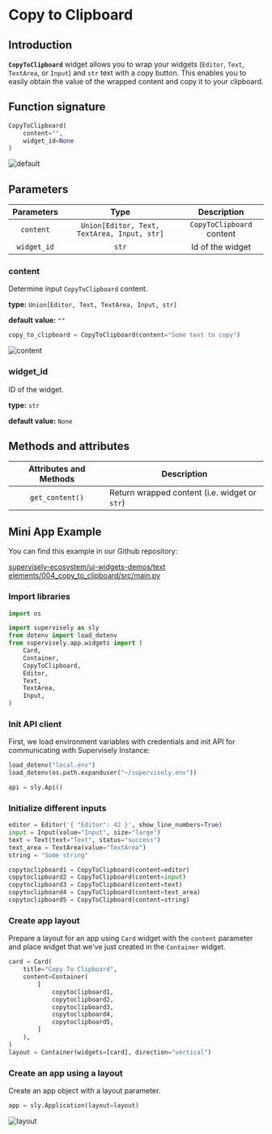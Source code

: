 # Copy to Clipboard

## Introduction

**`CopyToClipboard`** widget allows you to wrap your widgets (`Editor`, `Text`, `TextArea`, or `Input`) and `str` text with a copy button. This enables you to easily obtain the value of the wrapped content and copy it to your clipboard.

## Function signature

```python
CopyToClipboard(
    content="", 
    widget_id=None
)
```

![default](https://github.com/supervisely/developer-portal/assets/78355358/473d4b89-11c1-4e10-99be-027b4d1f78d7)

## Parameters

|  Parameters |                     Type                    |        Description        |
| :---------: | :-----------------------------------------: | :-----------------------: |
|  `content`  | `Union[Editor, Text, TextArea, Input, str]` | `CopyToClipboard` content |
| `widget_id` |                    `str`                    |      Id of the widget     |

### content

Determine input `CopyToClipboard` content.

**type:** `Union[Editor, Text, TextArea, Input, str]`

**default value:** `""`

```python
copy_to_clipboard = CopyToClipboard(content="Some text to copy")
```

![content](https://github.com/supervisely/developer-portal/assets/78355358/983984a7-3bdd-4567-9c40-987653c01065)

### widget\_id

ID of the widget.

**type:** `str`

**default value:** `None`

## Methods and attributes

| Attributes and Methods | Description                                   |
| :--------------------: | --------------------------------------------- |
|     `get_content()`    | Return wrapped content (i.e. widget or `str`) |

## Mini App Example

You can find this example in our Github repository:

[supervisely-ecosystem/ui-widgets-demos/text elements/004\_copy\_to\_clipboard/src/main.py](https:/github.com/supervisely-ecosystem/ui-widgets-demos/blob/master/text%20elements/004\_copy\_to\_clipboard/src/main.py)

### Import libraries

```python
import os

import supervisely as sly
from dotenv import load_dotenv
from supervisely.app.widgets import (
    Card,
    Container,
    CopyToClipboard,
    Editor,
    Text,
    TextArea,
    Input,
)
```

### Init API client

First, we load environment variables with credentials and init API for communicating with Supervisely Instance:

```python
load_dotenv("local.env")
load_dotenv(os.path.expanduser("~/supervisely.env"))

api = sly.Api()
```

### Initialize different inputs

```python
editor = Editor('{ "Editor": 42 }', show_line_numbers=True)
input = Input(value="Input", size="large")
text = Text(text="Text", status="success")
text_area = TextArea(value="TextArea")
string = "Some string"

copytoclipboard1 = CopyToClipboard(content=editor)
copytoclipboard2 = CopyToClipboard(content=input)
copytoclipboard3 = CopyToClipboard(content=text)
copytoclipboard4 = CopyToClipboard(content=text_area)
copytoclipboard5 = CopyToClipboard(content=string)
```

### Create app layout

Prepare a layout for an app using `Card` widget with the `content` parameter and place widget that we've just created in the `Container` widget.

```python
card = Card(
    title="Copy To Clipboard",
    content=Container(
        [
            copytoclipboard1,
            copytoclipboard2,
            copytoclipboard3,
            copytoclipboard4,
            copytoclipboard5,
        ]
    ),
)
layout = Container(widgets=[card], direction="vertical")
```

### Create an app using a layout

Create an app object with a layout parameter.

```python
app = sly.Application(layout=layout)
```

![layout](https://github.com/supervisely/developer-portal/assets/78355358/77c72255-e912-4cba-9fb3-94f695d233e0)
